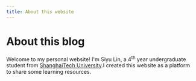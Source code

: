 ```yaml
---
title: About this website
---
```


# About this blog
Welcome to my personal website! I'm Siyu Lin, a 4<sup>th</sup> year undergraduate student from [ShanghaiTech University](https://www.shanghaitech.edu.cn/eng/).I created this website as a platform to share some learning resources.
